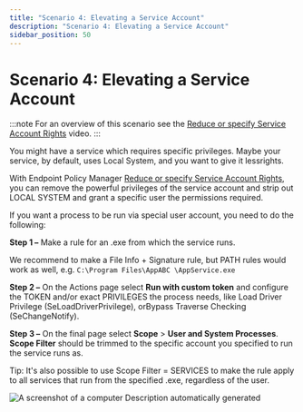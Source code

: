 ```yaml
---
title: "Scenario 4: Elevating a Service Account"
description: "Scenario 4: Elevating a Service Account"
sidebar_position: 50
---
```


# Scenario 4: Elevating a Service Account

:::note
For an overview of this scenario see the
[Reduce or specify Service Account Rights](/docs/endpointpolicymanager/components/endpointprivilegemanager/videolearningcenter/bestpractices/serviceaccountrights.md)
video.
:::


You might have a service which requires specific privileges. Maybe your service, by default, uses
Local System, and you want to give it lessrights.

With Endpoint Policy Manager
[Reduce or specify Service Account Rights](/docs/endpointpolicymanager/components/endpointprivilegemanager/videolearningcenter/bestpractices/serviceaccountrights.md),
you can remove the powerful privileges of the service account and strip out LOCAL SYSTEM and grant a
specific user the permissions required.

If you want a process to be run via special user account, you need to do the following:

**Step 1 –** Make a rule for an .exe from which the service runs.

We recommend to make a File Info + Signature rule, but PATH rules would work as well, e.g.
`C:\Program Files\AppABC \AppService.exe`

**Step 2 –** On the Actions page select **Run with custom token** and configure the TOKEN and/or
exact PRIVILEGES the process needs, like Load Driver Privilege (SeLoadDriverPrivilege), orBypass
Traverse Checking (SeChangeNotify).

**Step 3 –** On the final page select **Scope** > **User and System Processes**. **Scope Filter**
should be trimmed to the specific account you specified to run the service runs as.

Tip: It's also possible to use Scope Filter = SERVICES to make the rule apply to all services that
run from the specified .exe, regardless of the user.

![A screenshot of a computer Description automatically generated](/images/endpointpolicymanager/leastprivilege/scopefilters/scenario_4_elevating_a_service.webp)
